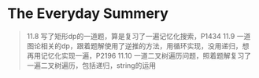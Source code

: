 # The Everyday Summery
> 11.8 写了矩形dp的一道题，算是复习了一遍记忆化搜索，P1434
> 11.9 一道图论相关的dp，跟着题解使用了逆推的方法，用循环实现，没用递归，想再用记忆化实现一遍，P2196
> 11.10 一道二叉树遍历问题，照着题解复习了一遍二叉树遍历，包括递归，string的运用